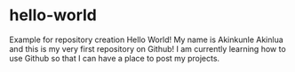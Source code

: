 # hello-world
Example for repository creation
Hello World!
My name is Akinkunle Akinlua and this is my very first repository on Github!
I am currently learning how to use Github so that I can have a place to post my projects.
